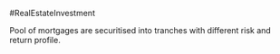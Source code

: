 #RealEstateInvestment 

Pool of mortgages are securitised into tranches with different risk and return profile.